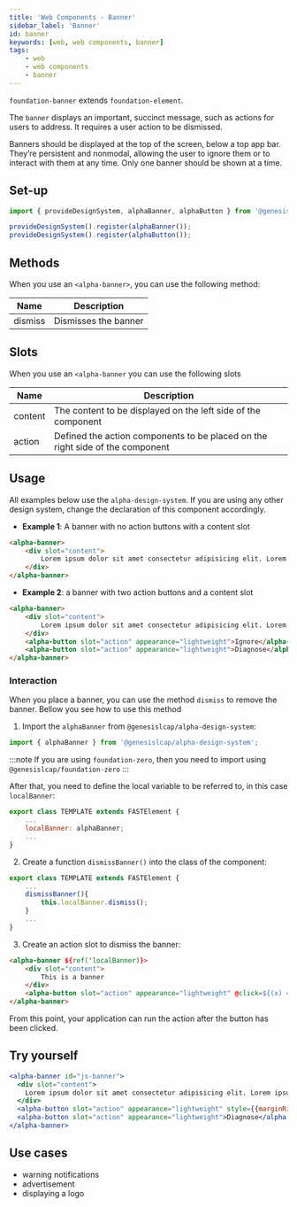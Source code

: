 ```yaml
---
title: 'Web Components - Banner'
sidebar_label: 'Banner'
id: banner
keywords: [web, web components, banner]
tags:
    - web
    - web components
    - banner
---
```


`foundation-banner` extends `foundation-element`.

The `banner` displays an important, succinct message, such as actions for users to address. It requires a user action to be dismissed.

Banners should be displayed at the top of the screen, below a top app bar. They’re persistent and nonmodal, allowing the user to ignore them or to interact with them at any time. Only one banner should be shown at a time.

## Set-up

```ts
import { provideDesignSystem, alphaBanner, alphaButton } from '@genesislcap/alpha-design-system';

provideDesignSystem().register(alphaBanner());
provideDesignSystem().register(alphaButton());
```

## Methods

When you use an `<alpha-banner>`, you can use the following method:

| Name    | Description          |
|---------|----------------------|
| dismiss | Dismisses the banner |

## Slots

When you use an `<alpha-banner` you can use the following slots

| Name    | Description                                                                   |
|---------|-------------------------------------------------------------------------------|
| content | The content to be displayed on the left side of the component                 |
| action  | Defined the action components to be placed on the right side of the component |

## Usage

All examples below use the `alpha-design-system`. If you are using any other design system, change the declaration of this component accordingly.

- **Example 1**: A banner with no action buttons with a content slot
```html title="Example 1"
<alpha-banner>
    <div slot="content">
        Lorem ipsum dolor sit amet consectetur adipisicing elit. Lorem ipsum dolor sit amet. Lorem, ipsum dolor.
    </div>
</alpha-banner>
```
- **Example 2**: a banner with two action buttons and a content slot
```html title="Example 2"
<alpha-banner>
    <div slot="content">
        Lorem ipsum dolor sit amet consectetur adipisicing elit. Lorem ipsum dolor sit amet. Lorem, ipsum dolor.
    </div>
    <alpha-button slot="action" appearance="lightweight">Ignore</alpha-button>
    <alpha-button slot="action" appearance="lightweight">Diagnose</alpha-button>
</alpha-banner>
```

### Interaction
When you place a banner, you can use the method `dismiss` to remove the banner. Bellow you see how to use this method

1. Import the `alphaBanner` from `@genesislcap/alpha-design-system`:

``` typescript
import { alphaBanner } from '@genesislcap/alpha-design-system';
```
:::note
If you are using `foundation-zero`, then you need to import using `@genesislcap/foundation-zero`
:::

After that, you need to define the local variable to be referred to, in this case `localBanner`:

```js {3}
export class TEMPLATE extends FASTElement {
    ...
    localBanner: alphaBanner;
    ...
}
```
2. Create a function `dismissBanner()` into the class of the component:

```js {1,5}
export class TEMPLATE extends FASTElement {
    ...
    dismissBanner(){
        this.localBanner.dismiss();
    }
    ...
}
```

3. Create an action slot to dismiss the banner:

```html tile="Example 4" {1,4}
<alpha-banner ${ref('localBanner)}>
    <div slot="content">
        This is a banner
    </div>
    <alpha-button slot="action" appearance="lightweight" @click=${(x) => x.dismissBanner()}>Close banner</alpha-button>
</alpha-banner>
```

From this point, your application can run the action after the button has been clicked.

## Try yourself

```jsx live
<alpha-banner id="js-banner">
  <div slot="content">
    Lorem ipsum dolor sit amet consectetur adipisicing elit. Lorem ipsum dolor sit amet. Lorem, ipsum dolor.
  </div>
  <alpha-button slot="action" appearance="lightweight" style={{marginRight: '5px'}}>Ignore</alpha-button>
  <alpha-button slot="action" appearance="lightweight">Diagnose</alpha-button>
</alpha-banner>
```

## Use cases

* warning notifications
* advertisement
* displaying a logo
